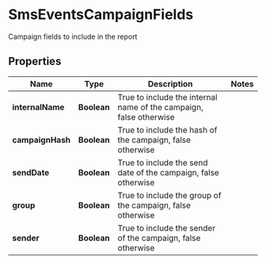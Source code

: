 

# SmsEventsCampaignFields

Campaign fields to include in the report

## Properties

| Name | Type | Description | Notes |
|------------ | ------------- | ------------- | -------------|
|**internalName** | **Boolean** | True to include the internal name of the campaign, false otherwise |  |
|**campaignHash** | **Boolean** | True to include the hash of the campaign, false otherwise |  |
|**sendDate** | **Boolean** | True to include the send date of the campaign, false otherwise |  |
|**group** | **Boolean** | True to include the group of the campaign, false otherwise |  |
|**sender** | **Boolean** | True to include the sender of the campaign, false otherwise |  |



